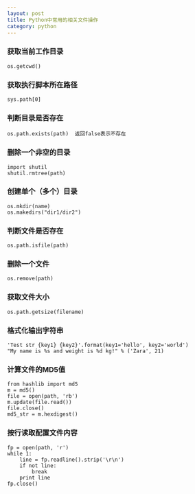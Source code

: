 ```yaml
---
layout: post
title: Python中常用的相关文件操作
category: python
---
```


### 获取当前工作目录

    os.getcwd()

### 获取执行脚本所在路径

    sys.path[0]

### 判断目录是否存在

    os.path.exists(path)  返回false表示不存在

### 删除一个非空的目录

    import shutil
    shutil.rmtree(path)

### 创建单个（多个）目录

    os.mkdir(name)
    os.makedirs("dir1/dir2")

### 判断文件是否存在

    os.path.isfile(path)

### 删除一个文件

    os.remove(path)

### 获取文件大小

    os.path.getsize(filename)

### 格式化输出字符串

    'Test str {key1} {key2}'.format(key1='hello', key2='world')
    "My name is %s and weight is %d kg!" % ('Zara', 21)

### 计算文件的MD5值

    from hashlib import md5
    m = md5()
    file = open(path, 'rb')
    m.update(file.read())
    file.close()
    md5_str = m.hexdigest()

### 按行读取配置文件内容

    fp = open(path, 'r')
    while 1:
        line = fp.readline().strip('\r\n')
        if not line:
            break
        print line
    fp.close()
